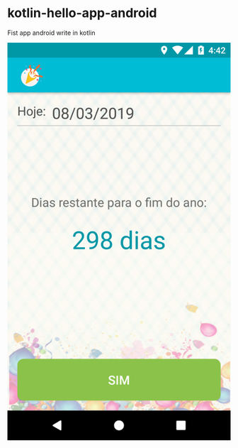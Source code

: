# kotlin-hello-app-android
Fist app android write in kotlin

![screenshot](https://raw.githubusercontent.com/andrR89/kotlin-hello-app-android/master/screenshot.png)

